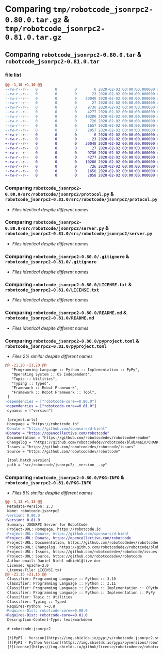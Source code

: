 # Comparing `tmp/robotcode_jsonrpc2-0.80.0.tar.gz` & `tmp/robotcode_jsonrpc2-0.81.0.tar.gz`

## Comparing `robotcode_jsonrpc2-0.80.0.tar` & `robotcode_jsonrpc2-0.81.0.tar`

### file list

```diff
@@ -1,10 +1,10 @@
--rw-r--r--   0        0        0        0 2020-02-02 00:00:00.000000 robotcode_jsonrpc2-0.80.0/src/robotcode/jsonrpc2/__init__.py
--rw-r--r--   0        0        0       23 2020-02-02 00:00:00.000000 robotcode_jsonrpc2-0.80.0/src/robotcode/jsonrpc2/__version__.py
--rw-r--r--   0        0        0    30048 2020-02-02 00:00:00.000000 robotcode_jsonrpc2-0.80.0/src/robotcode/jsonrpc2/protocol.py
--rw-r--r--   0        0        0       27 2020-02-02 00:00:00.000000 robotcode_jsonrpc2-0.80.0/src/robotcode/jsonrpc2/py.typed
--rw-r--r--   0        0        0     9730 2020-02-02 00:00:00.000000 robotcode_jsonrpc2-0.80.0/src/robotcode/jsonrpc2/server.py
--rw-r--r--   0        0        0     4277 2020-02-02 00:00:00.000000 robotcode_jsonrpc2-0.80.0/.gitignore
--rw-r--r--   0        0        0    10280 2020-02-02 00:00:00.000000 robotcode_jsonrpc2-0.80.0/LICENSE.txt
--rw-r--r--   0        0        0      726 2020-02-02 00:00:00.000000 robotcode_jsonrpc2-0.80.0/README.md
--rw-r--r--   0        0        0     1657 2020-02-02 00:00:00.000000 robotcode_jsonrpc2-0.80.0/pyproject.toml
--rw-r--r--   0        0        0     2057 2020-02-02 00:00:00.000000 robotcode_jsonrpc2-0.80.0/PKG-INFO
+-rw-r--r--   0        0        0        0 2020-02-02 00:00:00.000000 robotcode_jsonrpc2-0.81.0/src/robotcode/jsonrpc2/__init__.py
+-rw-r--r--   0        0        0       23 2020-02-02 00:00:00.000000 robotcode_jsonrpc2-0.81.0/src/robotcode/jsonrpc2/__version__.py
+-rw-r--r--   0        0        0    30048 2020-02-02 00:00:00.000000 robotcode_jsonrpc2-0.81.0/src/robotcode/jsonrpc2/protocol.py
+-rw-r--r--   0        0        0       27 2020-02-02 00:00:00.000000 robotcode_jsonrpc2-0.81.0/src/robotcode/jsonrpc2/py.typed
+-rw-r--r--   0        0        0     9730 2020-02-02 00:00:00.000000 robotcode_jsonrpc2-0.81.0/src/robotcode/jsonrpc2/server.py
+-rw-r--r--   0        0        0     4277 2020-02-02 00:00:00.000000 robotcode_jsonrpc2-0.81.0/.gitignore
+-rw-r--r--   0        0        0    10280 2020-02-02 00:00:00.000000 robotcode_jsonrpc2-0.81.0/LICENSE.txt
+-rw-r--r--   0        0        0      726 2020-02-02 00:00:00.000000 robotcode_jsonrpc2-0.81.0/README.md
+-rw-r--r--   0        0        0     1658 2020-02-02 00:00:00.000000 robotcode_jsonrpc2-0.81.0/pyproject.toml
+-rw-r--r--   0        0        0     2058 2020-02-02 00:00:00.000000 robotcode_jsonrpc2-0.81.0/PKG-INFO
```

### Comparing `robotcode_jsonrpc2-0.80.0/src/robotcode/jsonrpc2/protocol.py` & `robotcode_jsonrpc2-0.81.0/src/robotcode/jsonrpc2/protocol.py`

 * *Files identical despite different names*

### Comparing `robotcode_jsonrpc2-0.80.0/src/robotcode/jsonrpc2/server.py` & `robotcode_jsonrpc2-0.81.0/src/robotcode/jsonrpc2/server.py`

 * *Files identical despite different names*

### Comparing `robotcode_jsonrpc2-0.80.0/.gitignore` & `robotcode_jsonrpc2-0.81.0/.gitignore`

 * *Files identical despite different names*

### Comparing `robotcode_jsonrpc2-0.80.0/LICENSE.txt` & `robotcode_jsonrpc2-0.81.0/LICENSE.txt`

 * *Files identical despite different names*

### Comparing `robotcode_jsonrpc2-0.80.0/README.md` & `robotcode_jsonrpc2-0.81.0/README.md`

 * *Files identical despite different names*

### Comparing `robotcode_jsonrpc2-0.80.0/pyproject.toml` & `robotcode_jsonrpc2-0.81.0/pyproject.toml`

 * *Files 2% similar despite different names*

```diff
@@ -21,20 +21,20 @@
   "Programming Language :: Python :: Implementation :: PyPy",
   "Operating System :: OS Independent",
   "Topic :: Utilities",
   "Typing :: Typed",
   "Framework :: Robot Framework",
   "Framework :: Robot Framework :: Tool",
 ]
-dependencies = ["robotcode-core==0.80.0"]
+dependencies = ["robotcode-core==0.81.0"]
 dynamic = ["version"]
 
 [project.urls]
 Homepage = "https://robotcode.io"
-Donate = "https://github.com/sponsors/d-biehl"
+Donate = "https://opencollective.com/robotcode"
 Documentation = "https://github.com/robotcodedev/robotcode#readme"
 Changelog = "https://github.com/robotcodedev/robotcode/blob/main/CHANGELOG.md"
 Issues = "https://github.com/robotcodedev/robotcode/issues"
 Source = "https://github.com/robotcodedev/robotcode"
 
 [tool.hatch.version]
 path = "src/robotcode/jsonrpc2/__version__.py"
```

### Comparing `robotcode_jsonrpc2-0.80.0/PKG-INFO` & `robotcode_jsonrpc2-0.81.0/PKG-INFO`

 * *Files 5% similar despite different names*

```diff
@@ -1,13 +1,13 @@
 Metadata-Version: 2.3
 Name: robotcode-jsonrpc2
-Version: 0.80.0
+Version: 0.81.0
 Summary: JSONRPC Server for RobotCode
 Project-URL: Homepage, https://robotcode.io
-Project-URL: Donate, https://github.com/sponsors/d-biehl
+Project-URL: Donate, https://opencollective.com/robotcode
 Project-URL: Documentation, https://github.com/robotcodedev/robotcode#readme
 Project-URL: Changelog, https://github.com/robotcodedev/robotcode/blob/main/CHANGELOG.md
 Project-URL: Issues, https://github.com/robotcodedev/robotcode/issues
 Project-URL: Source, https://github.com/robotcodedev/robotcode
 Author-email: Daniel Biehl <dbiehl@live.de>
 License: Apache-2.0
 License-File: LICENSE.txt
@@ -21,15 +21,15 @@
 Classifier: Programming Language :: Python :: 3.10
 Classifier: Programming Language :: Python :: 3.11
 Classifier: Programming Language :: Python :: Implementation :: CPython
 Classifier: Programming Language :: Python :: Implementation :: PyPy
 Classifier: Topic :: Utilities
 Classifier: Typing :: Typed
 Requires-Python: >=3.8
-Requires-Dist: robotcode-core==0.80.0
+Requires-Dist: robotcode-core==0.81.0
 Description-Content-Type: text/markdown
 
 # robotcode-jsonrpc2
 
 [![PyPI - Version](https://img.shields.io/pypi/v/robotcode-jsonrpc2.svg)](https://pypi.org/project/robotcode-jsonrpc2)
 [![PyPI - Python Version](https://img.shields.io/pypi/pyversions/robotcode-jsonrpc2.svg)](https://pypi.org/project/robotcode-jsonrpc2)
 [![License](https://img.shields.io/github/license/robotcodedev/robotcode?style=flat&logo=apache)](https://github.com/robotcodedev/robotcode/blob/master/LICENSE.txt)
```

